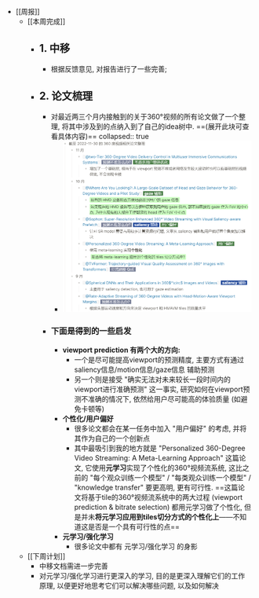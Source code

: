 - [[周报]]
	- [[本周完成]]
		- ## 1. 中移
			- 根据反馈意见, 对报告进行了一些完善;
		- ## 2. 论文梳理
			- 对最近两三个月内接触到的关于360°视频的所有论文做了一个整理, 将其中涉及到的点纳入到了自己的idea树中. ==(展开此块可查看具体内容)==
			  collapsed:: true
				- ![image.png](../assets/image_1670150537441_0.png)
			- ### 下面是得到的一些启发
				- **viewport prediction 有两个大的方向:**
					- 一个是尽可能提高viewport的预测精度, 主要方式有通过 saliency信息/motion信息/gaze信息 辅助预测
					- 另一个则是接受 "确实无法对未来较长一段时间内的viewport进行准确预测" 这一事实, 研究如何在viewport预测不准确的情况下, 依然给用户尽可能高的体验质量 (如避免卡顿等)
				- **个性化/用户偏好**
					- 很多论文都会在某一任务中加入 "用户偏好" 的考虑, 并将其作为自己的一个创新点
					- 其中最吸引到我的地方就是 "Personalized 360-Degree Video Streaming: A Meta-Learning Approach" 这篇论文, 它使用**元学习**实现了个性化的360°视频流系统, 这比之前的 "每个观众训练一个模型" / "每类观众训练一个模型" / "knowledge transfer" 要更高明, 更有可行性. ==这篇论文将基于tile的360°视频流系统中的两大过程 (viewport prediction & bitrate selection) 都用元学习做了个性化, 但是并未**将元学习应用到tiles切分方式的个性化上**——不知道这是否是一个具有可行性的点==
				- **元学习/强化学习**
					- 很多论文中都有 元学习/强化学习 的身影
	- [[下周计划]]
		- 中移文档需进一步完善
		- 对元学习/强化学习进行更深入的学习, 目的是更深入理解它们的工作原理, 以便更好地思考它们可以解决哪些问题, 以及如何解决